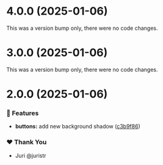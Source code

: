 # 4.0.0 (2025-01-06)

This was a version bump only, there were no code changes.

# 3.0.0 (2025-01-06)

This was a version bump only, there were no code changes.

# 2.0.0 (2025-01-06)

### 🚀 Features

- **buttons:** add new background shadow ([c3b9f86](https://github.com/rgurgul/tuskydesign/commit/c3b9f86))

### ❤️ Thank You

- Juri @juristr
